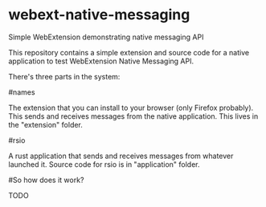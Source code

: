 # webext-native-messaging
Simple WebExtension demonstrating native messaging API

This repository contains a simple extension and source code for a native application to test WebExtension Native Messaging API.

There's three parts in the system:

#names

The extension that you can install to your browser (only Firefox probably). This sends and receives messages from the native application. This lives in the "extension" folder.

#rsio

A rust application that sends and receives messages from whatever launched it. Source code for rsio is in "application" folder.

#So how does it work?

TODO